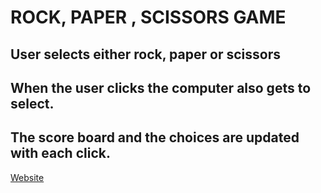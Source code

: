 # ROCK, PAPER , SCISSORS GAME

## User selects either rock, paper or scissors
## When the user clicks the computer also gets to select.
## The score board and the choices are updated with each click.

[Website](https://ris345.github.io/RPS.github.io/)
